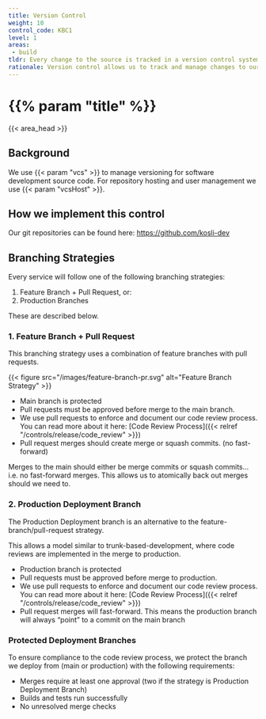 ```yaml
---
title: Version Control
weight: 10
control_code: KBC1
level: 1
areas: 
 - build
tldr: Every change to the source is tracked in a version control system
rationale: Version control allows us to track and manage changes to our software code.  As a traceability system, it provides a means to understand how our software changes, who changes it, and why it was changed.
---
```

# {{% param "title" %}}
{{< area_head >}}

## Background
We use {{< param "vcs"  >}} to manage versioning for software development source code.  For repository hosting and user management we use {{< param "vcsHost"  >}}.

## How we implement this control

Our git repositories can be found here: https://github.com/kosli-dev

## Branching Strategies

Every service will follow one of the following branching strategies:

1. Feature Branch + Pull Request, or:
2. Production Branches

These are described below.

### 1. Feature Branch + Pull Request

This branching strategy uses a combination of feature branches with pull requests.

{{< figure src="/images/feature-branch-pr.svg" alt="Feature Branch Strategy" >}}

* Main branch is protected
* Pull requests must be approved before merge to the main branch.
* We use pull requests to enforce and document our code review process.  You can read more about it here: [Code Review Process]({{< relref "/controls/release/code_review" >}})
* Pull request merges should create merge or squash commits. (no fast-forward)


Merges to the main should either be merge commits or squash commits... i.e. no fast-forward merges.  This allows us to atomically back out merges should we need to.


### 2. Production Deployment Branch

The Production Deployment branch is an alternative to the feature-branch/pull-request strategy.

This allows a model similar to trunk-based-development, where code reviews are implemented in the merge to production.

* Production branch is protected
* Pull requests must be approved before merge to production.
* We use pull requests to enforce and document our code review process.  You can read more about it here: [Code Review Process]({{< relref "/controls/release/code_review" >}})
* Pull request merges will fast-forward. This means the production branch will always “point” to a commit on the main branch

### Protected Deployment Branches

To ensure compliance to the code review process, we protect the branch we deploy from (main or production) with the following requirements:

* Merges require at least one approval (two if the strategy is Production Deployment Branch)
* Builds and tests run successfully
* No unresolved merge checks

